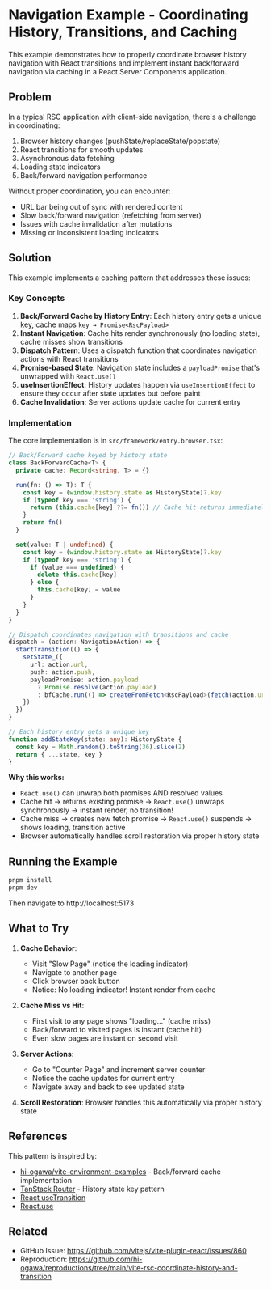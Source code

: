 # Navigation Example - Coordinating History, Transitions, and Caching

This example demonstrates how to properly coordinate browser history navigation with React transitions and implement instant back/forward navigation via caching in a React Server Components application.

## Problem

In a typical RSC application with client-side navigation, there's a challenge in coordinating:

1. Browser history changes (pushState/replaceState/popstate)
2. React transitions for smooth updates
3. Asynchronous data fetching
4. Loading state indicators
5. Back/forward navigation performance

Without proper coordination, you can encounter:

- URL bar being out of sync with rendered content
- Slow back/forward navigation (refetching from server)
- Issues with cache invalidation after mutations
- Missing or inconsistent loading indicators

## Solution

This example implements a caching pattern that addresses these issues:

### Key Concepts

1. **Back/Forward Cache by History Entry**: Each history entry gets a unique key, cache maps `key → Promise<RscPayload>`
2. **Instant Navigation**: Cache hits render synchronously (no loading state), cache misses show transitions
3. **Dispatch Pattern**: Uses a dispatch function that coordinates navigation actions with React transitions
4. **Promise-based State**: Navigation state includes a `payloadPromise` that's unwrapped with `React.use()`
5. **useInsertionEffect**: History updates happen via `useInsertionEffect` to ensure they occur after state updates but before paint
6. **Cache Invalidation**: Server actions update cache for current entry

### Implementation

The core implementation is in `src/framework/entry.browser.tsx`:

```typescript
// Back/Forward cache keyed by history state
class BackForwardCache<T> {
  private cache: Record<string, T> = {}

  run(fn: () => T): T {
    const key = (window.history.state as HistoryState)?.key
    if (typeof key === 'string') {
      return (this.cache[key] ??= fn()) // Cache hit returns immediately!
    }
    return fn()
  }

  set(value: T | undefined) {
    const key = (window.history.state as HistoryState)?.key
    if (typeof key === 'string') {
      if (value === undefined) {
        delete this.cache[key]
      } else {
        this.cache[key] = value
      }
    }
  }
}

// Dispatch coordinates navigation with transitions and cache
dispatch = (action: NavigationAction) => {
  startTransition(() => {
    setState_({
      url: action.url,
      push: action.push,
      payloadPromise: action.payload
        ? Promise.resolve(action.payload)
        : bfCache.run(() => createFromFetch<RscPayload>(fetch(action.url))),
    })
  })
}

// Each history entry gets a unique key
function addStateKey(state: any): HistoryState {
  const key = Math.random().toString(36).slice(2)
  return { ...state, key }
}
```

**Why this works:**

- `React.use()` can unwrap both promises AND resolved values
- Cache hit → returns existing promise → `React.use()` unwraps synchronously → instant render, no transition!
- Cache miss → creates new fetch promise → `React.use()` suspends → shows loading, transition active
- Browser automatically handles scroll restoration via proper history state

## Running the Example

```bash
pnpm install
pnpm dev
```

Then navigate to http://localhost:5173

## What to Try

1. **Cache Behavior**:
   - Visit "Slow Page" (notice the loading indicator)
   - Navigate to another page
   - Click browser back button
   - Notice: No loading indicator! Instant render from cache

2. **Cache Miss vs Hit**:
   - First visit to any page shows "loading..." (cache miss)
   - Back/forward to visited pages is instant (cache hit)
   - Even slow pages are instant on second visit

3. **Server Actions**:
   - Go to "Counter Page" and increment server counter
   - Notice the cache updates for current entry
   - Navigate away and back to see updated state

4. **Scroll Restoration**: Browser handles this automatically via proper history state

## References

This pattern is inspired by:

- [hi-ogawa/vite-environment-examples](https://github.com/hi-ogawa/vite-environment-examples/blob/main/examples/react-server/src/features/router/browser.ts) - Back/forward cache implementation
- [TanStack Router](https://github.com/TanStack/router/blob/main/packages/history/src/index.ts) - History state key pattern
- [React useTransition](https://react.dev/reference/react/useTransition)
- [React.use](https://react.dev/reference/react/use)

## Related

- GitHub Issue: https://github.com/vitejs/vite-plugin-react/issues/860
- Reproduction: https://github.com/hi-ogawa/reproductions/tree/main/vite-rsc-coordinate-history-and-transition
